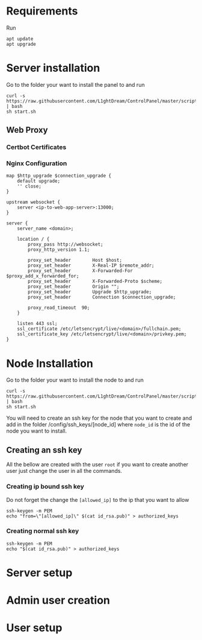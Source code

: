 # Requirements

Run

```shell
apt update
apt upgrade
```

# Server installation

Go to the folder your want to install the panel to and run

```shell
curl -s https://raw.githubusercontent.com/L1ghtDream/ControlPanel/master/scripts/web_install.sh | bash
sh start.sh
```

## Web Proxy

### Certbot Certificates

### Nginx Configuration
```nginx
map $http_upgrade $connection_upgrade {
    default upgrade;
    '' close;
}

upstream websocket {
    server <ip-to-web-app-server>:13000;
}

server {
    server_name <domain>;

    location / {
        proxy_pass http://websocket;   
        proxy_http_version 1.1;
	    
        proxy_set_header        Host $host;
        proxy_set_header        X-Real-IP $remote_addr;
        proxy_set_header        X-Forwarded-For $proxy_add_x_forwarded_for;
        proxy_set_header        X-Forwarded-Proto $scheme;
        proxy_set_header        Origin "";
        proxy_set_header        Upgrade $http_upgrade;  
	    proxy_set_header        Connection $connection_upgrade;

        proxy_read_timeout  90;
    }

    listen 443 ssl;
    ssl_certificate /etc/letsencrypt/live/<domain>/fullchain.pem;
    ssl_certificate_key /etc/letsencrypt/live/<domain>/privkey.pem;
}

```

# Node Installation

Go to the folder your want to install the node to and run

```shell
curl -s https://raw.githubusercontent.com/L1ghtDream/ControlPanel/master/scripts/node_install.sh | bash
sh start.sh
```

You will need to create an ssh key for the node that you want to create and add in the folder /config/ssh_keys/[node_id]
where `node_id` is the id of the node you want to install.

## Creating an ssh key

All the bellow are created with the user `root` if you want to create another user just change the user in all the
commands.

### Creating ip bound ssh key

Do not forget the change the `[allowed_ip]` to the ip that you want to allow

```shell
ssh-keygen -m PEM
echo "from=\"[allowed_ip]\" $(cat id_rsa.pub)" > authorized_keys
```

### Creating normal ssh key

```shell
ssh-keygen -m PEM
echo "$(cat id_rsa.pub)" > authorized_keys
```

# Server setup

# Admin user creation

# User setup

